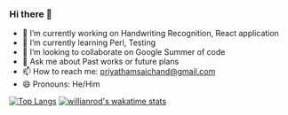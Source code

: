 ### Hi there 👋






- 🔭 I’m currently working on Handwriting Recognition, React application
- 🌱 I’m currently learning Perl, Testing
- 👯 I’m looking to collaborate on Google Summer of code
- 💬 Ask me about Past works or future plans
- 📫 How to reach me: priyathamsaichand@gmail.com 
- 😄 Pronouns: He/Him




[![Top Langs](https://github-readme-stats.vercel.app/api/top-langs/?username=Priyatham-sai-chand)](https://github.com/anuraghazra/github-readme-stats)
[![willianrod's wakatime stats](https://github-readme-stats.vercel.app/api/wakatime?username=Priyatham-sai-chand)](https://github.com/anuraghazra/github-readme-stats)
